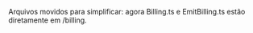 Arquivos movidos para simplificar: agora Billing.ts e EmitBilling.ts estão diretamente em /billing.
